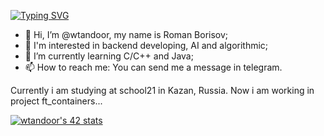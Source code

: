 [![Typing SVG](https://readme-typing-svg.herokuapp.com?color=F70000&background=E952FF00&vCenter=true&height=100&lines=Hello...%5Cn+How+are+you%3F%5Cn)](https://git.io/typing-svg)

- 👋 Hi, I’m @wtandoor, my name is Roman Borisov;
- 👀 I'm interested in backend developing, AI and algorithmic;
- 🌱 I’m currently learning C/C++ and Java;
- 📫 How to reach me: You can send me a message in telegram.

Currently i am studying at school21 in Kazan, Russia. 
Now i am working in project ft_containers...


[![wtandoor's 42 stats](https://badge42.vercel.app/api/v2/cl252izkc000609jslnvrdeo6/stats?cursusId=21&coalitionId=102)](https://github.com/JaeSeoKim/badge42)

